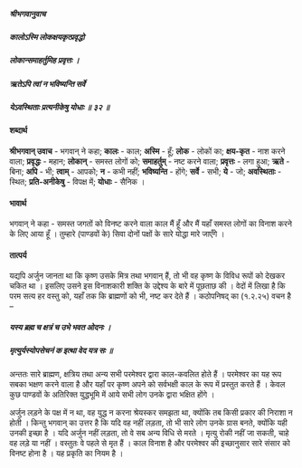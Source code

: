 ##### श्रीभगवानुवाच
##### कालोऽस्मि लोकक्षयकृत्प्रवृद्धो
##### लोकान्समाहर्तुमिह प्रवृत्तः ।
##### ऋतेऽपि त्वां न भविष्यन्ति सर्वे
##### येऽवस्थिताः प्रत्यनीकेषु योधाः ॥ ३२ ॥

#### शब्दार्थ

**श्रीभगवान् उवाच** - भगवान् ने कहा; **कालः** - काल; **अस्मि** - हूँ; **लोक** - लोकों का; **क्षय-कृत** - नाश करने वाला; **प्रवृद्धः** - महान; **लोकान्** - समस्त लोगों को; **समाहर्तुम्** - नष्ट करने वाला; **प्रवृत्तः** - लगा हुआ; **ऋते** - बिना; **अपि** - भी; **त्वाम्** - आपको; **न** - कभी नहीं; **भविष्यन्ति** - होंगे; **सर्वे** - सभी; **ये** - जो; **अवस्थिताः** - स्थित; **प्रति-अनीकेषु** - विपक्ष में; **योधाः** - सैनिक ।

#### भावार्थ

भगवान् ने कहा - समस्त जगतों को विनष्ट करने वाला काल मैं हूँ और मैं यहाँ समस्त लोगों का विनाश करने के लिए आया हूँ । तुम्हारे (पाण्डवों के) सिवा दोनों पक्षों के सारे योद्धा मारे जाएँगे ।

#### तात्पर्य

यद्यपि अर्जुन जानता था कि कृष्ण उसके मित्र तथा भगवान् हैं, तो भी वह कृष्ण के विविध रूपों को देखकर चकित था । इसलिए उसने इस विनाशकारी शक्ति के उद्देश्य के बारे में पूछताछ की । वेदों में लिखा है कि परम सत्य हर वस्तु को, यहाँ तक कि ब्राह्मणों को भी, नष्ट कर देते हैं । कठोपनिषद् का (१.२.२५) वचन है –

##### यस्य ब्रह्म च क्षत्रं च उभे भवत ओदनः ।
##### मृत्युर्यस्योपसेचनं क इत्था वेद यत्र सः ॥

अन्ततः सारे ब्राह्मण, क्षत्रिय तथा अन्य सभी परमेश्वर द्वारा काल-कवलित होते हैं । परमेश्वर का यह रूप सबका भक्षण करने वाला है और यहाँ पर कृष्ण अपने को सर्वभक्षी काल के रूप में प्रस्तुत करते हैं । केवल कुछ पाण्डवों के अतिरिक्त युद्धभूमि में आये सभी लोग उनके द्वारा भक्षित होंगे ।

अर्जुन लड़ने के पक्ष में न था, वह युद्ध न करना श्रेयस्कर समझता था, क्योंकि तब किसी प्रकार की निराशा न होती । किन्तु भगवान् का उत्तर है कि यदि वह नहीं लड़ता, तो भी सारे लोग उनके ग्रास बनते, क्योंकि यही उनकी इच्छा है । यदि अर्जुन नहीं लड़ता, तो वे सब अन्य विधि से मरते । मृत्यु रोकी नहीं जा सकती, चाहे वह लड़े या नहीं । वस्तुतः वे पहले से मृत हैं । काल विनाश है और परमेश्वर की इच्छानुसार सारे संसार को विनष्ट होना है । यह प्रकृति का नियम है ।